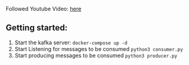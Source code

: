 Followed Youtube Video:  [here](https://www.youtube.com/watch?v=qi7uR3ItaOY&t=2s)

## Getting started:
1. Start the kafka server: `docker-compose up -d`
2. Start Listening for messages to be consumed `python3 consumer.py`
3. Start producing messages to be consumed `python3 producer.py`